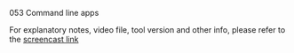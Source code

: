053 Command line apps

For explanatory notes, video file, tool version and other info, please refer to the [screencast link](http://build-podcast.com/command-line-apps/)
